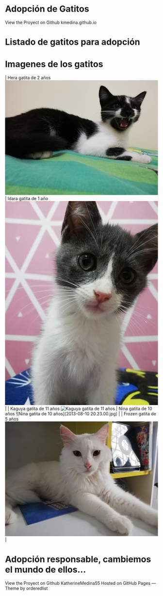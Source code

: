 # Adopción de Gatitos

View the Proyect on Github kmedina.github.io

# Listado de gatitos para adopción

# Imagenes de los gatitos


| Hera gatita de 2 años ![Hera gatita de 2 años](IMG_20210425_204426.jpg) | Idara gatita de 1 año ![Idara gatita de 1 año](IMG_20220706_231213.jpg) | 
| Kaguya gatita de 11 años ![Kaguya gatita de 11 años](IMG_20210709_114408.jpg) | Nina gatita de 10 años ![Nina gatita de 10 años](2013-08-10 20.23.00.jpg) | 
| Frozen gatita de 5 años ![Frozen gatita de 5 años](IMG_20210531_111146.jpg)  |


# Adopción responsable, cambiemos el mundo de ellos...


View the Proyect on Github KatherineMedina55
Hosted on GitHub Pages — Theme by orderedlist
